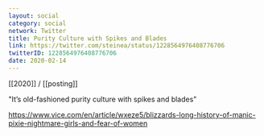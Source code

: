 ```yaml
---
layout: social
category: social
network: Twitter
title: Purity Culture with Spikes and Blades
link: https://twitter.com/steinea/status/1228564976408776706
twitterID: 1228564976408776706
date: 2020-02-14
---
```


[[2020]] / [[posting]]

"It’s old-fashioned purity culture with spikes and blades"

<https://www.vice.com/en/article/wxeze5/blizzards-long-history-of-manic-pixie-nightmare-girls-and-fear-of-women>
